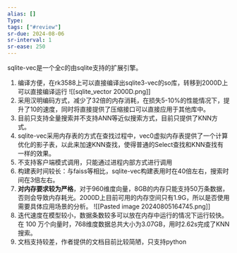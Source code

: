 ```yaml
---
alias: []
Type: 
tags: ["#review"]
sr-due: 2024-08-06
sr-interval: 1
sr-ease: 250
---
```

sqlite-vec是一个全c的由sqlite支持的扩展引擎。
1. 编译方便，在rk3588上可以直接编译出sqlite3-vec的so库，转移到2000D上可以直接编译运行
![[sqlite_vector 2000D.png]]
2. 采用汉明编码方式，减少了32倍的内存消耗，在损失5-10%的性能情况下，提升了10的速度，同时将直接提供了压缩接口可以直接应用于其他库中。
3. 目前只支持全量搜索并不支持ANN等近似搜索方式，目前只提供了KNN方式。
4. sqlite-vec采用内存表的方式在查找过程中，vec0虚拟内存表提供了一个计算优化的影子表，以此来加速KNN查找，使得普通的Select查找和KNN查找有一样的效果。
5. 不支持客户端模式调用，只能通过进程内部方式进行调用
6. 构建表时间较长：与faiss等相比，sqlite-vec构建表用时在40倍左右，搜索时间在3倍左右。
7. **对内存要求较为严格**，对于960维度向量，8GB的内存只能支持50万条数据，否则会导致内存耗光。2000D上目前可用的内存空间只有1.9G，所以是否使用需要具体应用场景的分析。
![[Pasted image 20240805164745.png]]
8. 迭代速度在模型较小，数据条数较多可以放在内存中运行的情况下运行较快。在 100 万个向量时，768维度数据总共大小为3.07GB，用时2.62s完成了KNN搜索。
9. 文档支持较差，作者提供的文档目前比较简陋，只支持python